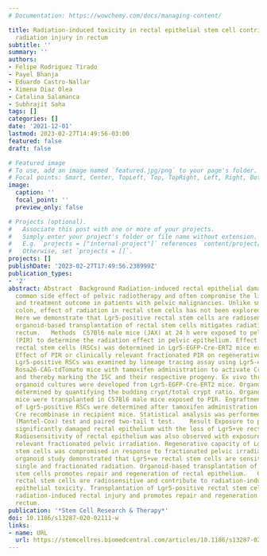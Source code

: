 ```yaml
---
# Documentation: https://wowchemy.com/docs/managing-content/

title: Radiation-induced toxicity in rectal epithelial stem cell contributes to acute
  radiation injury in rectum
subtitle: ''
summary: ''
authors:
- Felipe Rodriguez Tirado
- Payel Bhanja
- Eduardo Castro-Nallar
- Ximena Diaz Olea
- Catalina Salamanca
- Subhrajit Saha
tags: []
categories: []
date: '2021-12-01'
lastmod: 2023-02-27T14:49:56-03:00
featured: false
draft: false

# Featured image
# To use, add an image named `featured.jpg/png` to your page's folder.
# Focal points: Smart, Center, TopLeft, Top, TopRight, Left, Right, BottomLeft, Bottom, BottomRight.
image:
  caption: ''
  focal_point: ''
  preview_only: false

# Projects (optional).
#   Associate this post with one or more of your projects.
#   Simply enter your project's folder or file name without extension.
#   E.g. `projects = ["internal-project"]` references `content/project/deep-learning/index.md`.
#   Otherwise, set `projects = []`.
projects: []
publishDate: '2023-02-27T17:49:56.238999Z'
publication_types:
- '2'
abstract: Abstract  Background Radiation-induced rectal epithelial damage is a very
  common side effect of pelvic radiotherapy and often compromise the life quality
  and treatment outcome in patients with pelvic malignancies. Unlike small bowel and
  colon, effect of radiation in rectal stem cells has not been explored extensively.
  Here we demonstrate that Lgr5-positive rectal stem cells are radiosensitive and
  organoid-based transplantation of rectal stem cells mitigates radiation damage in
  rectum.   Methods  C57Bl6 male mice (JAX) at 24 h were exposed to pelvic irradiation
  (PIR) to determine the radiation effect in pelvic epithelium. Effect of PIR on Lgr5-positive
  rectal stem cells (RSCs) was determined in Lgr5-EGFP-Cre-ERT2 mice exposed to PIR.
  Effect of PIR or clinically relevant fractionated PIR on regenerative response of
  Lgr5-positive RSCs was examined by lineage tracing assay using Lgr5-eGFP-IRES-CreERT2;
  Rosa26-CAG-tdTomato mice with tamoxifen administration to activate Cre recombinase
  and thereby marking the ISC and their respective progeny. Ex vivo three-dimensional
  organoid cultures were developed from Lgr5-EGFP-Cre-ERT2 mice. Organoid growth was
  determined by quantifying the budding crypt/total crypt ratio. Organoids from Lgr5-EGFP-ires-CreERT2-TdT
  mice were transplanted in C57Bl6 male mice exposed to PIR. Engraftment and repopulation
  of Lgr5-positive RSCs were determined after tamoxifen administration to activate
  Cre recombinase in recipient mice. Statistical analysis was performed using Log-rank
  (Mantel-Cox) test and paired two-tail t test.    Result Exposure to pelvic irradiation
  significantly damaged rectal epithelium with the loss of Lgr5+ve rectal stem cells.
  Radiosensitivity of rectal epithelium was also observed with exposure to clinically
  relevant fractionated pelvic irradiation. Regenerative capacity of Lgr5+ve rectal
  stem cells was compromised in response to fractionated pelvic irradiation. Ex vivo
  organoid study demonstrated that Lgr5+ve rectal stem cells are sensitive to both
  single and fractionated radiation. Organoid-based transplantation of Lgr5+ve rectal
  stem cells promotes repair and regeneration of rectal epithelium.   Conclusion Lgr5-positive
  rectal stem cells are radiosensitive and contribute to radiation-induced rectal
  epithelial toxicity. Transplantation of Lgr5-positive rectal stem cells mitigates
  radiation-induced rectal injury and promotes repair and regeneration process in
  rectum.
publication: '*Stem Cell Research & Therapy*'
doi: 10.1186/s13287-020-02111-w
links:
- name: URL
  url: https://stemcellres.biomedcentral.com/articles/10.1186/s13287-020-02111-w
---
```

